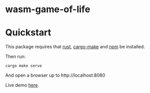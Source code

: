# wasm-game-of-life

# Quickstart

This package requires that [rust](https://www.rust-lang.org/tools/install), [cargo-make](https://github.com/sagiegurari/cargo-make#installation) and [npm](https://www.npmjs.com/get-npm) be installed.

Then run:

    cargo make serve

And open a browser up to http://localhost:8080

Live demo [here](https://brianbruggeman.github.io/wasm-game-of-life).
